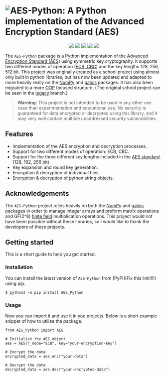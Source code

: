 # ![AES-Python: A Python implementation of the Advanced Encryption Standard (AES)](https://raw.githubusercontent.com/glindeb/aes-python/core/repo/AES-Python-logo.png)

<div align=center>
  <a><img src="https://img.shields.io/badge/python%20-%203.11%20%7C%203.12%20-%20blue?logo=python&logoColor=white&color=247ac9"></a>
  <a><img src="https://img.shields.io/github/repo-size/glindeb/AES-python?label=size"></a>  
  <a><img src="https://img.shields.io/github/license/glindeb/AES-Python"></a>
  <a><img src="https://github.com/Glindeb/AES-Python/actions/workflows/test.yml/badge.svg"></a>
  <a><img src="https://github.com/Glindeb/AES-Python/actions/workflows/publish.yml/badge.svg?branch=core"> </a>
</div>

The `AES-Python` package is a Python implementation of the [Advanced Encryption Standard (AES)](https://en.wikipedia.org/wiki/Advanced_Encryption_Standard) using symmetric key cryptography. It supports two different modes of operation ([ECB, CBC](https://en.wikipedia.org/wiki/Block_cipher_mode_of_operation)) and the key lengths 128, 256, 512 bit. This project was originally created as a school project using almost only built in python libraries, but has now been updated and adapted to more heavily really on the [NumPy](https://numpy.org) and [galois](https://github.com/mhostetter/galois) packages. It has also been migrated to a more [OOP](https://en.wikipedia.org/wiki/Object-oriented_programming) focused structure. (The original school project can be seen in the [legacy](https://github.com/Glindeb/AES-Python/tree/legacy) branch.) 

> **Warning:**
> This project is not intended to be used in any other use case than experimentation and educational use. No security is guaranteed for data encrypted or decrypted using this library, and it may very well contain multiple unaddressed security vulnerabilities.

Features
---
- Implementation of the AES encryption and decryption processes.
- Support for two different modes of operation: ECB, CBC.
- Support for the three different key lengths included in the [AES standard](https://nvlpubs.nist.gov/nistpubs/FIPS/NIST.FIPS.197-upd1.pdf). (128, 192, 256 bit)
- Key expansion and round key generation.
- Encryption & decryption of individual files.
- Encryption & decryption of python string objects.

Acknowledgements
---
The `AES-Python` project relies heavily on both the [NumPy](https://numpy.org) and [galois](https://github.com/mhostetter/galois) packages in order to manage integer arrays and preform matrix operations and GF(2^8) [finite field](https://en.wikipedia.org/wiki/Finite_field) multiplication operations. This project would not have been possible without these libraries, so I would like to thank the developers of these projects.

Getting started
---
This is a short guide to help you get started.

### Installation
You can install the latest version of `AES-Python` from [PyPI](Fix this link!!!!) using pip.

```
$ python3 -m pip install AES_Python
```

### Usage
Now you can import it and use it in you projects. Below is a short example snippet of how to utilize the package.

```
from AES_Python import AES

# Initialize the AES object
aes = AES(r_mode="ECB", key="your-encryption-key")

# Encrypt the data
encrypted_data = aes.enc("your-data")

# Decrypt the data
decrypted_data = aes.dec("your-encrypted-data")
```
